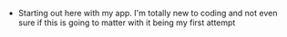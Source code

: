 - Starting out here with my app. I'm totally new to coding and not even sure if this is going to matter with it being my first attempt
